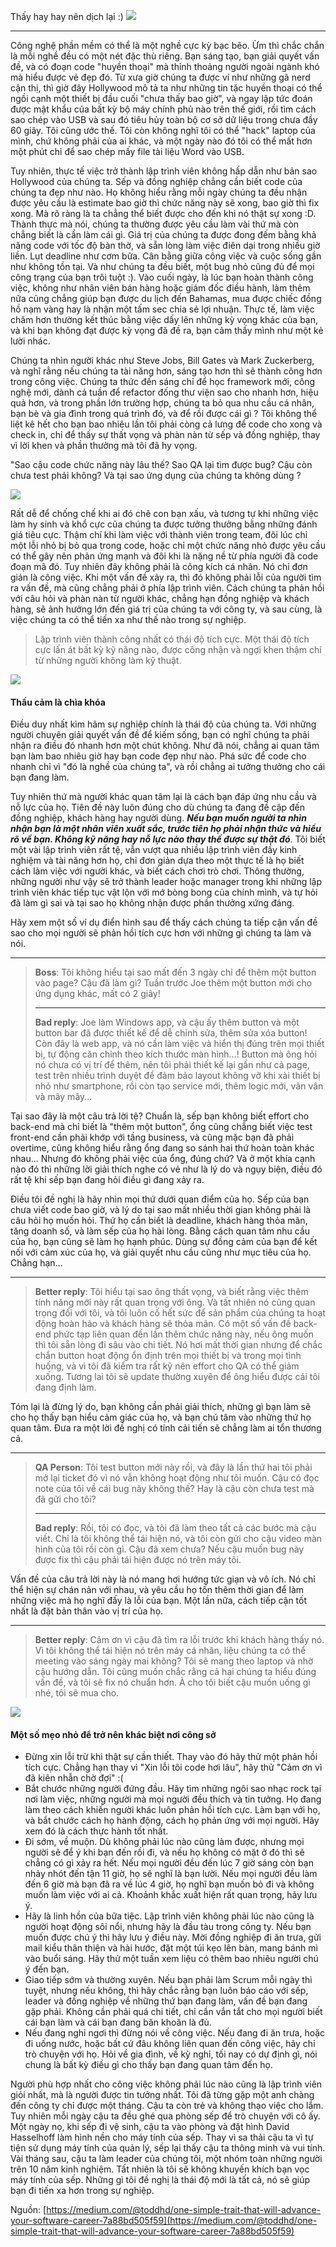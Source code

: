 Thấy hay hay nên dịch lại :)
![](https://images.viblo.asia/eff750f2-d73d-4a35-94d7-f13380f4e2a0.jpeg)

--------------------------------------------------------------------------------------------------------------------------------------------------------------------------------------------------------------------------------------------------------------------------------------------------------------------------------------------------------------------------------------------------------------------------------------------------------------------------------
Công nghệ phần mềm có thể là một nghề cực kỳ bạc bẽo. Ừm thì chắc chắn là mỗi nghề đều có một nét đặc thù riêng. Bạn sáng tạo, bạn giải quyết vấn đề, và có đoạn code "huyền thoại" mà thỉnh thoảng người ngoài ngành khó mà hiểu được vẻ đẹp đó. Từ xưa giờ chúng ta được ví như những gã nerd cận thị, thì giờ đây Hollywood mô tả ta như những tin tặc huyền thoại có thể ngồi cạnh một thiết bị đầu cuối "chưa thấy bao giờ", và ngay lập tức đoán được mật khẩu của bất kỳ bộ máy chính phủ nào trên thế giới, rồi tìm cách sao chép vào USB và sau đó tiêu hủy toàn bộ cơ sở dữ liệu trong chưa đầy 60 giây. Tôi cũng ước thế. Tôi còn không nghĩ tôi có thể "hack" laptop của mình, chứ không phải của ai khác, và một ngày nào đó tôi có thể mất hơn một phút chỉ để sao chép mấy file tài liệu Word vào USB.

Tuy nhiên, thực tế việc trở thành lập trình viên không hấp dẫn như bản sao Hollywood của chúng ta. Sếp và đồng nghiệp chẳng cần biết code của chúng ta đẹp như nào. Họ không hiểu rằng mỗi ngày chúng ta đều nhận được yêu cầu là estimate bao giờ thì chức năng này sẽ xong, bao giờ thì fix xong. Mà rõ ràng là ta chẳng thể biết được cho đến khi nó thật sự xong :D. Thành thực mà nói, chúng ta thường được yêu cầu làm vài thứ mà còn chẳng biết là cần làm cái gì. Giá trị của chúng ta được đong đếm bằng khả năng code với tốc độ bàn thờ, và sẵn lòng làm việc điên dại trong nhiều giờ liền. Lụt deadline như cơm bữa. Cân bằng giữa công việc và cuộc sống gần như không tồn tại. Và như chúng ta đều biết, một bug nhỏ cũng đủ để mọi công trạng của bạn trôi tuột :). Vào cuối ngày, là lúc bạn hoàn thành công việc, không như nhân viên bán hàng hoặc giám đốc điều hành, làm thêm nữa cũng chẳng giúp bạn được du lịch đến Bahamas, mua được chiếc đồng hồ nạm vàng hay là nhận một tấm sec chia sẻ lợi nhuận. Thực tế, làm việc chăm hơn thường kết thúc bằng việc dấy lên những kỳ vọng khác của bạn, và khi bạn không đạt được kỳ vọng đã đề ra, bạn cảm thấy mình như một kẻ lười nhác.

Chúng ta nhìn người khác như Steve Jobs, Bill Gates và Mark Zuckerberg, và nghĩ rằng nếu chúng ta tài năng hơn, sáng tạo hơn thì sẽ thành công hơn trong công việc. Chúng ta thức đến sáng chỉ để học framework mới, công nghệ mới, dành cả tuần để refactor đống thư viện sao cho nhanh hơn, hiệu quả hơn, và trong phần lớn trường hợp, chúng ta bỏ qua nhu cầu cá nhân, bạn bè và gia đình trong quá trình đó, và để rồi được cái gì ? Tôi không thể liệt kê hết cho bạn bao nhiêu lần tôi phải còng cả lưng để code cho xong và check in, chỉ để thấy sự thất vọng và phàn nàn từ sếp và đồng nghiệp, thay vì lời khen và phần thưởng mà tôi đã hy vọng.

"Sao cậu code chức năng này lâu thế? Sao QA lại tìm được bug? Cậu còn chưa test phải không? Và tại sao ứng dụng của chúng ta không dùng <insert latest beta technology here> ?

![](https://images.viblo.asia/e9ffbe73-4c84-40f3-9428-807cf756d77f.jpeg)

Rất dễ để chống chế khi ai đó chê con bạn xấu, và tương tự khi những việc làm hy sinh và khổ cực của chúng ta được tưởng thưởng bằng những đánh giá tiêu cực. Thậm chí khi làm việc với thành viên trong team, đôi lúc chỉ một lỗi nhỏ bị bỏ qua trong code, hoặc chỉ một chức năng nhỏ được yêu cầu có thể gây nên phản ứng mạnh và đôi khi là nặng nề từ phía người đã code đoạn mã đó. Tuy nhiên đây không phải là công kích cá nhân. Nó chỉ đơn giản là công việc. Khi một vấn đề xảy ra, thì đó không phải lỗi của người tìm ra vấn đề, mà cũng chẳng phải ở phía lập trình viên. Cách chúng ta phản hồi với câu hỏi và phàn nàn từ người khác, chẳng hạn đồng nghiệp và khách hàng, sẽ ảnh hưởng lớn đến giá trị của chúng ta với công ty, và sau cùng, là việc chúng ta có thể tiến xa như thế nào trong sự nghiệp.


> Lập trình viên thành công nhất có thái độ tích cực. Một thái độ tích cực lấn át bất kỳ kỹ năng nào, được công nhận và ngợi khen thậm chí từ những người không làm kỹ thuật.

![](https://images.viblo.asia/8e248d81-1265-4846-8d1e-7639dc7fdfeb.png)

#### Thấu cảm là chìa khóa

Điều duy nhất kìm hãm sự nghiệp chính là thái độ của chúng ta. Với những người chuyên giải quyết vấn đề để kiếm sống, bạn có nghĩ chúng ta phải nhận ra điều đó nhanh hơn một chút không. Như đã nói, chẳng ai quan tâm bạn làm bao nhiêu giờ hay bạn code đẹp như nào. Phá sức để code cho nhanh chỉ vì "đó là nghề của chúng ta", và rồi chẳng ai tưởng thưởng cho cái bạn đang làm.

Tuy nhiên thứ mà người khác quan tâm lại là cách bạn đáp ứng nhu cầu và nỗ lực của họ. Tiên đề này luôn đúng cho dù chúng ta đang đề cập đến đồng nghiệp, khách hàng hay người dùng. ***Nếu bạn muốn người ta nhìn nhận bạn là một nhân viên xuất sắc, trước tiên họ phải nhận thức và hiểu rõ về bạn. Không kỹ năng hay nỗ lực nào thay thế được sự thật đó***. Tôi biết một vài lập trình viên rất tệ, vẫn vượt qua nhiều lập trình viên đầy kinh nghiệm và tài năng hơn họ, chỉ đơn giản dựa theo một thực tế là họ biết cách làm việc với người khác, và biết cách chơi trò chơi. Thông thường, những người như vậy sẽ trở thành leader hoặc manager trong khi những lập trình viên khác tiếp tục vật lộn với mớ bòng bong của chính mình, và tự hỏi đã làm gì sai và tại sao họ không nhận được phần thưởng xứng đáng.

Hãy xem một số ví dụ điển hình sau để thấy cách chúng ta tiếp cận vấn đề sao cho mọi người sẽ phản hồi tích cực hơn với những gì chúng ta làm và nói.

--------------------------------------------------------------------------------------------------------------------------------------------------------------------------------------------------------------------------------------------------------------------------------------------------------------------------------------------------------------------------------------------------------------------------------------------------------------------------------

> **Boss**: Tôi không hiểu tại sao mất đến 3 ngày chỉ để thêm một button vào page? Cậu đã làm gì? Tuần trước Joe thêm một button mới cho ứng dụng khác, mất có 2 giây!
> 
>--------------------------------------------------------------------------------------------------------------------------------------------------------------------------------------------------------------------------------------------------------------------------------------------------------------------------------------------------------------------------------------------------------------------------------------------------------------------------------
> **Bad reply**: Joe làm Windows app, và cậu ấy thêm button và một button bar đã được thiết kế để dễ chỉnh sửa, thêm sửa xóa button! Còn đây là web app, và nó cần làm việc và hiển thị đúng trên mọi thiết bị, tự động căn chỉnh theo kích thước màn hình...! Button mà ông hỏi nó chưa có vị trí để thêm, nên tôi phải thiết kế lại gần như cả page, test trên nhiều trình duyệt để đảm bảo layout không vỡ khi xài thiết bị nhỏ như smartphone, rồi còn tạo service mới, thêm logic mới, vân vân và mây mây…

Tại sao đây là một câu trả lời tệ? Chuẩn là, sếp bạn không biết effort cho back-end mà chỉ biết là "thêm một button", ổng cũng chẳng biết việc test front-end cần phải khớp với tầng business, và cũng mặc bạn đã phải overtime, cũng không hiểu rằng ổng đang so sánh hai thứ hoàn toàn khác nhau... Nhưng đó không phải việc của ổng, đúng chứ? Và ở một khía cạnh nào đó thì những lời giải thích nghe có vẻ như là lý do và ngụy biện, điều đó rất tệ khi sếp bạn đang hỏi điều gì đang xảy ra.

Điều tôi đề nghị là hãy nhìn mọi thứ dưới quan điểm của họ. Sếp của bạn chưa viết code bao giờ, và lý do tại sao mất nhiều thời gian không phải là câu hỏi họ muốn hỏi. Thứ họ cần biết là deadline, khách hàng thỏa mãn, tăng doanh số, và làm sếp của họ hài lòng. Bằng cách quan tâm nhu cầu của họ, bạn cũng sẽ làm họ hạnh phúc. Dùng sự đồng cảm của bạn để kết nối với cảm xúc của họ, và giải quyết nhu cầu cũng như mục tiêu của họ. Chẳng hạn...

--------------------------------------------------------------------------------------------------------------------------------------------------------------------------------------------------------------------------------------------------------------------------------------------------------------------------------------------------------------------------------------------------------------------------------------------------------------------------------
> **Better reply**: Tôi hiểu tại sao ông thất vọng, và biết rằng việc thêm tính năng mới này rất quan trọng với ông. Và tất nhiên nó cũng quan trọng đối với tôi, và tôi luôn cố hết sức để sản phẩm của chúng ta hoạt động hoàn hảo và khách hàng sẽ thỏa mãn. Có một số vấn đề back-end phức tạp liên quan đến lần thêm chức năng này, nếu ông muốn thì tôi sẵn lòng đi sâu vào chi tiết. Nó hơi mất thời gian nhưng để chắc chắn button hoạt động ổn định trên mọi thiết bị và trong mọi tình huống, và vì tôi đã kiểm tra rất kỹ nên effort cho QA có thể giảm xuống. Tương lai tôi sẽ update thường xuyên để ông hiểu được cái tôi đang định làm.

Tóm lại là đừng lý do, bạn không cần phải giải thích, những gì bạn làm sẽ cho họ thấy bạn hiểu cảm giác của họ, và bạn chú tâm vào những thứ họ quan tâm. Đưa ra một lời đề nghị có tính cải tiến sẽ chẳng làm ai tổn thương cả.

--------------------------------------------------------------------------------------------------------------------------------------------------------------------------------------------------------------------------------------------------------------------------------------------------------------------------------------------------------------------------------------------------------------------------------------------------------------------------------

> **QA Person**: Tôi test button mới này rồi, và đây là lần thứ hai tôi phải mở lại ticket đó vì nó vẫn không hoạt động như tôi muốn. Cậu có đọc note của tôi về cái bug này không thế? Hay là cậu còn chưa test mà đã gửi cho tôi?
> 
> --------------------------------------------------------------------------------------------------------------------------------------------------------------------------------------------------------------------------------------------------------------------------------------------------------------------------------------------------------------------------------------------------------------------------------------------------------------------------------
> **Bad reply**: Rồi, tôi có đọc, và tôi đã làm theo tất cả các bước mà cậu viết. Chỉ là tôi không thể tái hiện nó, và tôi còn gửi cho cậu video màn hình của tôi rồi còn gì. Cậu đã xem chưa? Nếu cậu muốn bug này được fix thì cậu phải tái hiện được nó trên máy tôi.
> 

Vấn đề của câu trả lời này là nó mang hơi hướng tức giạn và vô ích. Nó chỉ thể hiện sự chán nản với nhau, và yêu cầu họ tốn thêm thời gian để làm những việc mà họ nghĩ đấy là lỗi của bạn. Một lần nữa, cách tiếp cận tốt nhất là đặt bản thân vào vị trí của họ.

--------------------------------------------------------------------------------------------------------------------------------------------------------------------------------------------------------------------------------------------------------------------------------------------------------------------------------------------------------------------------------------------------------------------------------------------------------------------------------
> **Better reply**: Cảm ơn vì cậu đã tìm ra lỗi trước khi khách hàng thấy nó. Vì tôi không thể tái hiện nó trên máy cá nhân, liệu chúng ta có thể meeting vào sáng ngày mai không? Tôi sẽ mang theo laptop và nhờ cậu hướng dẫn. Tôi cũng muốn chắc rằng cả hai chúng ta hiểu đúng vấn đề, và tôi sẽ fix nó chuẩn hơn. À cho tôi biết cậu muốn uống gì nhé, tôi sẽ mua cho.
> 

![](https://images.viblo.asia/8e248d81-1265-4846-8d1e-7639dc7fdfeb.png)

#### Một số mẹo nhỏ để trở nên khác biệt nơi công sở

* Đừng xin lỗi trừ khi thật sự cần thiết. Thay vào đó hãy thử một phản hồi tích cực. Chẳng hạn thay vì "Xin lỗi tôi code hơi lâu", hãy thử "Cảm ơn vì đã kiên nhẫn chờ đợi" :(
* Bắt chước những người đứng đầu. Hãy tìm những ngôi sao nhạc rock tại nơi làm việc, những người mà mọi người đều thích và tin tưởng. Họ đang làm theo cách khiến người khác luôn phản hồi tích cực. Làm bạn với họ, và bắt chước cách họ hành động, cách họ phản ứng với mọi người. Hãy xem đó là cách thực hành tốt nhất.
* Đi sớm, về muộn. Dù không phải lúc nào cũng làm được, nhưng mọi người sẽ để ý khi bạn đến rồi đi, và nếu họ không có mặt ở đó thì sẽ chẳng có gì xảy ra hết. Nếu mọi người đều đến lúc 7 giờ sáng còn bạn nhảy nhót đến tận 11 giờ, họ sẽ nghĩ là bạn lười. Nếu mọi người đều làm đến 6 giờ mà bạn đã ra về lúc 4 giờ, họ nghĩ bạn muốn bỏ đi và không muốn làm việc với ai cả. Khoảnh khắc xuất hiện rất quan trọng, hãy lưu ý.
* Hãy là linh hồn của bữa tiệc. Lập trình viên không phải lúc nào cũng là người hoạt động sôi nổi, nhưng hãy là đầu tàu trong công ty. Nếu bạn muốn được chú ý thì hãy lưu ý điều này. Mời đồng nghiệp đi ăn trưa, gửi mail kiểu thân thiện và hài hước, đặt một túi kẹo lên bàn, mang bánh mì vào buổi sáng. Hãy thử một tuần xem liệu có thêm bao nhiêu người chú ý đến bạn.
* Giao tiếp sớm và thường xuyên. Nếu bạn phải làm Scrum mỗi ngày thì tuyệt, nhưng nếu không, thì hãy chắc rằng bạn luôn báo cáo với sếp, leader và đồng nghiệp về những thứ bạn đang làm, vấn đề bạn đang gặp phải. Không cần phải quá chi tiết, chỉ cần vắn tắt cho mọi người biết cái bạn làm và cái bạn đang băn khoăn là đủ.
* Nếu đang nghỉ ngơi thì đừng nói về công việc. Nếu đang đi ăn trưa, hoặc đi uống nước, hoặc bất cứ đâu không liên quan đến công việc, hãy chỉ trò chuyện với họ. Hỏi về gia đình, về kỳ nghỉ, tối nay có dự định gì, nói chung là bất kỳ điều gì cho thấy bạn đang quan tâm đến họ.

Người phù hợp nhất cho công việc không phải lúc nào cũng là lập trình viên giỏi nhất, mà là người được tin tưởng nhất. Tôi đã từng gặp một anh chàng đến công ty chỉ được một tháng. Cậu ta còn trẻ và không thạo việc cho lắm. Tuy nhiên mỗi ngày cậu ta đều ghé qua phòng sếp để trò chuyện với cô ấy. Một ngày nọ, khi sếp đi vệ sinh, cậu ta vào phòng và đặt hình David Hasselhoff làm hình nền cho máy tính của sếp. Thay vì sa thải cậu ta vì tự tiện sử dụng máy tính của quản lý, sếp lại thấy cậu ta thông minh và vui tính. Vài tháng sau, cậu ta làm leader của chúng tôi, một nhóm toàn những người trên 10 năm kinh nghiệm. Tất nhiên là tôi sẽ không khuyến khích bạn vọc máy tính của sếp. Những gì tôi đề nghị là thái độ mới là tất cả, nó sẽ giúp bạn đi tiến xa hơn trong sự nghiệp.

Nguồn: [https://medium.com/@toddhd/one-simple-trait-that-will-advance-your-software-career-7a88bd505f59](https://medium.com/@toddhd/one-simple-trait-that-will-advance-your-software-career-7a88bd505f59)